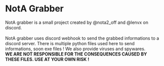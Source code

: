 # NotA Grabber
NotA grabber is a small project created by @nota2_off and @lenvx on discord. <br><br>
NotA grabber uses discord webhook to send the grabbed informations to a discord server.
There is multiple python files used here to send informations, soon exe files !
We also provide viruses and spywares. <br>
<strong> WE ARE NOT RESPONSIBLE FOR THE CONSEQUENCES CAUSED BY THESE FILES. USE AT YOUR OWN RISK ! </strong>
